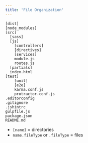 ```yaml
---
title: 'File Organization'
---
```


```
[dist]
[node_modules]
[src]
  [sass]
  [js]
    [controllers]
    [directives]
    [services]
    module.js
    routes.js
  [partials]
  index.html
[test]
    [unit]
    [e2e]
    karma.conf.js
    protractor.conf.js
.editorconfig
.gitignore
.jshintrc
gulpfile.js
package.json
README.md
```
- `[name]` = directories
- `name.fileType` or `.fileType` = files
